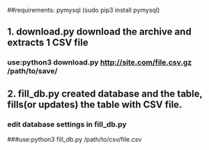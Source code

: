 ##requirements: pymysql (sudo pip3 install pymysql)

## 1. download.py download the archive and extracts 1 CSV file
### use:python3 download.py http://site.com/file.csv.gz /path/to/save/
## 2. fill_db.py created database and the table, fills(or updates) the table with CSV file.
### edit database settings in fill_db.py
###use:python3 fill_db.py /path/to/csv/file.csv
